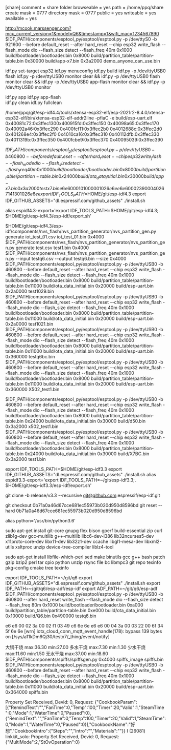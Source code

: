 [share]
   comment = share folder
   browseable = yes
   path = /home/ppq/share
   create mask = 0777
   directory mask = 0777
   public = yes
   writeable = yes
   available = yes
   
 http://mcook.marssenger.com?mcu_current_version=1&model=Q6&timestamp=1&wifi_mac=1234567890
$IDF_PATH/components/esptool_py/esptool/esptool.py -p /dev/ttyS0 -b 921600 --before default_reset --after hard_reset --chip esp32  write_flash --flash_mode dio --flash_size detect --flash_freq 40m 0x1000 build/bootloader/bootloader.bin 0x8000 build/partition_table/partition-table.bin 0x30000 build/app-x7.bin 0x3a2000 demo_anyone_can_use.bin

idf.py set-target esp32
idf.py menuconfig
idf.py build
idf.py -p /dev/ttyUSB0 flash
idf.py -p /dev/ttyUSB0 monitor
clear && idf.py -p /dev/ttyUSB0 flash monitor
clear && idf.py -p /dev/ttyUSB0 app-flash monitor
clear && idf.py -p /dev/ttyUSB0 monitor

idf.py app
idf.py app-flash  
idf.py clean
idf.py fullclean


/home/ppq/git/esp-idf4.4/tools/xtensa-esp32-elf/esp-2021r2-8.4.0/xtensa-esp32-elf/bin/xtensa-esp32-elf-addr2line -pfiaC -e build/esp-uart.elf 0x40081c72:0x3ffec1300x400915fd:0x3ffec150 0x40098a65:0x3ffec170 0x40092a46:0x3ffec290 0x400fcf11:0x3ffec2b0 0x4012688c:0x3ffec2d0 0x401268e4:0x3ffec2f0 0x4010ca16:0x3ffec310 0x40112dfb:0x3ffec330 0x4011319b:0x3ffec350 0x400fcbe9:0x3ffec370 0x40095039:0x3ffec390

$IDF_PATH/components/esptool_py/esptool/esptool.py -p /dev/ttyUSB0 -b 460800 --before default_reset --after hard_reset --chip esp32  write_flash --flash_mode dio --flash_size detect --flash_freq 40m 0x1000 build/bootloader/bootloader.bin 0x8000 build/partition_table/partition-table.bin 0x24000 build/ota_data_initial.bin 0x30000 build/app-x7.bin 0x3a2000 testx7.bin
e6 e6 00 01 01 00 00 01 02 6e 6e
e6 e6 00 02 39 00 04 02 67 14 13 01 02 6e 6e
export IDF_TOOLS_PATH=$HOME/git/esp-idf4.3
export IDF_GITHUB_ASSETS="dl.espressif.com/github_assets"
./install.sh

alias espidf4.3-export='export IDF_TOOLS_PATH=$HOME/git/esp-idf4.3;. $HOME/git/esp-idf4.3/esp-idf/export.sh'

$HOME/git/esp-idf4.3/esp-idf/components/nvs_flash/nvs_partition_generator/nvs_partition_gen.py generate iot_test_01.csv iot_test_01.bin 0x4000
$IDF_PATH/components/nvs_flash/nvs_partition_generator/nvs_partition_gen.py generate test.csv test1.bin 0x4000
$IDF_PATH/components/nvs_flash/nvs_partition_generator/nvs_partition_gen.py --input testq6.csv --output testq6.bin --size 0x4000
$IDF_PATH/components/esptool_py/esptool/esptool.py -p /dev/ttyUSB0 -b 460800 --before default_reset --after hard_reset --chip esp32  write_flash --flash_mode dio --flash_size detect --flash_freq 40m 0x1000 build/bootloader/bootloader.bin 0x8000 build/partition_table/partition-table.bin 0x11000 build/ota_data_initial.bin 0x20000 build/esp-uart.bin 0x2a0000 test1029.bin
$IDF_PATH/components/esptool_py/esptool/esptool.py -p /dev/ttyUSB0 -b 460800 --before default_reset --after hard_reset --chip esp32  write_flash --flash_mode dio --flash_size detect --flash_freq 40m 0x1000 build/bootloader/bootloader.bin 0x8000 build/partition_table/partition-table.bin 0x11000 build/ota_data_initial.bin 0x20000 build/esp-uart.bin 0x2a0000 test1021.bin
$IDF_PATH/components/esptool_py/esptool/esptool.py -p /dev/ttyUSB0 -b 460800 --before default_reset --after hard_reset --chip esp32  write_flash --flash_mode dio --flash_size detect --flash_freq 40m 0x1000 build/bootloader/bootloader.bin 0x8000 build/partition_table/partition-table.bin 0x11000 build/ota_data_initial.bin 0x20000 build/esp-uart.bin 0x360000 testq6bc.bin
$IDF_PATH/components/esptool_py/esptool/esptool.py -p /dev/ttyUSB0 -b 460800 --before default_reset --after hard_reset --chip esp32  write_flash --flash_mode dio --flash_size detect --flash_freq 40m 0x1000 build/bootloader/bootloader.bin 0x8000 build/partition_table/partition-table.bin 0x11000 build/ota_data_initial.bin 0x20000 build/esp-uart.bin 0x360000 X502_test1.bin

$IDF_PATH/components/esptool_py/esptool/esptool.py -p /dev/ttyUSB0 -b 460800 --before default_reset --after hard_reset --chip esp32  write_flash --flash_mode dio --flash_size detect --flash_freq 40m 0x1000 build/bootloader/bootloader.bin 0x8000 build/partition_table/partition-table.bin 0x24000 build/ota_data_initial.bin 0x30000 build/d50.bin 0x3a2000 x502_test1.bin
$IDF_PATH/components/esptool_py/esptool/esptool.py -p /dev/ttyUSB0 -b 460800 --before default_reset --after hard_reset --chip esp32  write_flash --flash_mode dio --flash_size detect --flash_freq 40m 0x1000 build/bootloader/bootloader.bin 0x8000 build/partition_table/partition-table.bin 0x24000 build/ota_data_initial.bin 0x30000 build/X7BC.bin 0x3a2000 test1.bin

export IDF_TOOLS_PATH=$HOME/git/esp-idf3.3
export IDF_GITHUB_ASSETS="dl.espressif.com/github_assets"
./install.sh
alias espidf3.3-export='export IDF_TOOLS_PATH=~/git/esp-idf3.3;. $HOME/git/esp-idf3.3/esp-idf/export.sh'

git clone -b release/v3.3 --recursive git@github.com:espressif/esp-idf.git

git checkout 0b71a0a46d67cce681ec55973b020d950d8596bd
git reset --hard 0b71a0a46d67cce681ec55973b020d950d8596bd

alias python='/usr/bin/python3.6'



sudo apt-get install git-core gnupg flex bison gperf build-essential zip curl zlib1g-dev gcc-multilib g++-multilib libc6-dev-i386 lib32ncurses5-dev x11proto-core-dev libx11-dev lib32z1-dev ccache libgl1-mesa-dev libxml2-utils xsltproc unzip device-tree-compiler liblz4-tool

sudo apt-get install libfile-which-perl sed make binutils gcc g++ bash patch gzip bzip2 perl tar cpio python unzip rsync file bc libmpc3 git repo texinfo pkg-config cmake tree texinfo

export IDF_TOOLS_PATH=~/git/q6
export IDF_GITHUB_ASSETS="dl.espressif.com/github_assets"
./install.sh
export IDF_PATH=~/git/q6/esp-adf/esp-idf
export ADF_PATH=~/git/q6/esp-adf
$IDF_PATH/components/esptool_py/esptool/esptool.py -p  /dev/ttyUSB0 -b 460800 --after hard_reset write_flash --flash_mode dio --flash_size detect --flash_freq 80m 0x1000 build/bootloader/bootloader.bin 0xa000 build/partition_table/partition-table.bin 0xe000 build/ota_data_initial.bin 0x10000 build/Q6.bin 0x490000 testq6.bin

e6 e6 00 02 3a 00 02 f1  03 49 c6 6e 6e 
e6 e6 00 04 3a 00 03 22  00 6f 34 5f 6e 6e
[wrn] iotx_cloud_conn_mqtt_event_handle(178): bypass 139 bytes on [/sys/a11kDm6Qj30/testx7/_thing/event/notify]

大锅干烧 max:36.30 min:27.00
多水干烧 max:7.30 min:1.30
少水干烧 max:11.60 min:1.50
无水干烧 max:37.00 min:18.60
$IDF_PATH/components/spiffs/spiffsgen.py 0x4000 spiffs_image spiffs.bin 
$IDF_PATH/components/esptool_py/esptool/esptool.py -p /dev/ttyUSB0 -b 460800 --before default_reset --after hard_reset --chip esp32  write_flash --flash_mode dio --flash_size detect --flash_freq 40m 0x1000 build/bootloader/bootloader.bin 0x8000 build/partition_table/partition-table.bin 0x11000 build/ota_data_initial.bin 0x20000 build/esp-uart.bin 0x364000 spiffs.bin

Property Set Received, Devid: 0, Request: {"CookbookParam":[{"RemindText":"","FanTime":0,"Temp":100,"Timer":20,"Valid":1,"SteamTime":0,"Mode":1,"WaterTime":0,"Paused":0},{"RemindText":"","FanTime":0,"Temp":100,"Timer":20,"Valid":1,"SteamTime":0,"Mode":1,"WaterTime":0,"Paused":0}],"CookbookName":"好想","CookbookIntro":{"Steps":"","Intro":"","Materials":""}}
I (26081) linkkit_solo: Property Set Received, Devid: 0, Request: {"MultiMode":2,"StOvOperation":0}
